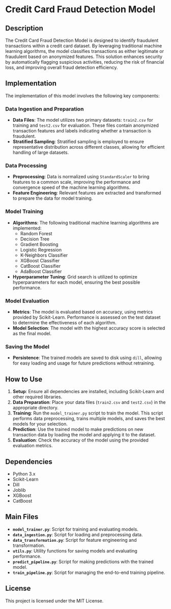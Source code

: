 # Credit Card Fraud Detection Model

## Description
The Credit Card Fraud Detection Model is designed to identify fraudulent transactions within a credit card dataset. By leveraging traditional machine learning algorithms, the model classifies transactions as either legitimate or fraudulent based on anonymized features. This solution enhances security by automatically flagging suspicious activities, reducing the risk of financial loss, and improving overall fraud detection efficiency.

## Implementation
The implementation of this model involves the following key components:

### Data Ingestion and Preparation
- **Data Files**: The model utilizes two primary datasets: `train2.csv` for training and `test2.csv` for evaluation. These files contain anonymized transaction features and labels indicating whether a transaction is fraudulent.
- **Stratified Sampling**: Stratified sampling is employed to ensure representative distribution across different classes, allowing for efficient handling of large datasets.

### Data Processing
- **Preprocessing**: Data is normalized using `StandardScaler` to bring features to a common scale, improving the performance and convergence speed of the machine learning algorithms.
- **Feature Engineering**: Relevant features are extracted and transformed to prepare the data for model training.

### Model Training
- **Algorithms**: The following traditional machine learning algorithms are implemented:
  - Random Forest
  - Decision Tree
  - Gradient Boosting
  - Logistic Regression
  - K-Neighbors Classifier
  - XGBoost Classifier
  - CatBoost Classifier
  - AdaBoost Classifier
- **Hyperparameter Tuning**: Grid search is utilized to optimize hyperparameters for each model, ensuring the best possible performance.

### Model Evaluation
- **Metrics**: The model is evaluated based on accuracy, using metrics provided by Scikit-Learn. Performance is assessed on the test dataset to determine the effectiveness of each algorithm.
- **Model Selection**: The model with the highest accuracy score is selected as the final model.

### Saving the Model
- **Persistence**: The trained models are saved to disk using `dill`, allowing for easy loading and usage for future predictions without retraining.

## How to Use
1. **Setup**: Ensure all dependencies are installed, including Scikit-Learn and other required libraries.
2. **Data Preparation**: Place your data files (`train2.csv` and `test2.csv`) in the appropriate directory.
3. **Training**: Run the `model_trainer.py` script to train the model. This script performs data preprocessing, trains multiple models, and saves the best models for your selection.
4. **Prediction**: Use the trained model to make predictions on new transaction data by loading the model and applying it to the dataset.
5. **Evaluation**: Check the accuracy of the model using the provided evaluation metrics.

## Dependencies
- Python 3.x
- Scikit-Learn
- Dill
- Joblib
- XGBoost
- CatBoost

## Main Files
- **`model_trainer.py`**: Script for training and evaluating models.
- **`data_ingestion.py`**: Script for loading and preprocessing data.
- **`data_transformation.py`**: Script for feature engineering and transformation.
- **`utils.py`**: Utility functions for saving models and evaluating performance.
- **`predict_pipeline.py`**: Script for making predictions with the trained model.
- **`train_pipeline.py`**: Script for managing the end-to-end training pipeline.

## License
This project is licensed under the MIT License.
